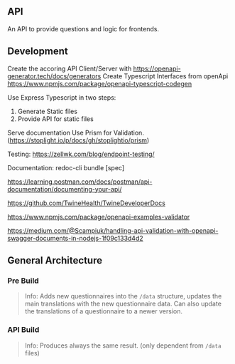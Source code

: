 ## API

An API to provide questions and logic for frontends.

## Development

Create the accoring API Client/Server with https://openapi-generator.tech/docs/generators
Create Typescript Interfaces from openApi https://www.npmjs.com/package/openapi-typescript-codegen

Use Express Typescript in two steps:

1. Generate Static files
2. Provide API for static files

Serve documentation
Use Prism for Validation. (https://stoplight.io/p/docs/gh/stoplightio/prism)

Testing:
https://zellwk.com/blog/endpoint-testing/

Documentation: redoc-cli bundle [spec]

https://learning.postman.com/docs/postman/api-documentation/documenting-your-api/

https://github.com/TwineHealth/TwineDeveloperDocs

https://www.npmjs.com/package/openapi-examples-validator

https://medium.com/@Scampiuk/handling-api-validation-with-openapi-swagger-documents-in-nodejs-1f09c133d4d2

## General Architecture

### Pre Build

> Info: Adds new questionnaires into the `/data` structure, updates the main translations with the new questionnaire data. Can also update the translations of a questionnaire to a newer version.

### API Build

> Info: Produces always the same result. (only dependent from `/data` files)
